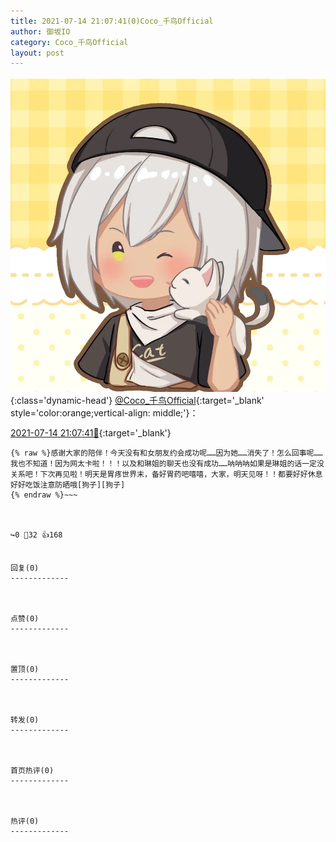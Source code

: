 ```yaml
---
title: 2021-07-14 21:07:41(0)Coco_千鸟Official
author: 御坂IO
category: Coco_千鸟Official
layout: post
---
```


![img](/images/85e485bc0dbd0cde4d15f24d7cffe9704618ad10.jpg){:class='dynamic-head'}
[@Coco_千鸟Official](https://space.bilibili.com/1891728206/dynamic){:target='_blank' style='color:orange;vertical-align: middle;'}：

[2021-07-14 21:07:41🔗](https://t.bilibili.com/547306226543291702){:target='_blank'}

~~~
{% raw %}感谢大家的陪伴！今天没有和女朋友约会成功呢……因为她……消失了！怎么回事呢……我也不知道！因为网太卡啦！！！以及和琳姐的聊天也没有成功……呐呐呐如果是琳姐的话一定没关系吧！下次再见啦！明天是胃疼世界末，备好胃药吧嘻嘻，大家，明天见呀！！都要好好休息好好吃饭注意防晒哦[狗子][狗子]
{% endraw %}~~~



↪️0 💬32 👍168


回复(0)
-------------



点赞(0)
-------------



置顶(0)
-------------



转发(0)
-------------



首页热评(0)
-------------



热评(0)
-------------



